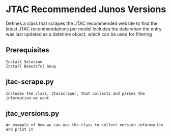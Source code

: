 # JTAC Recommended Junos Versions
Defines a class that scrapes the JTAC recommended website to find the latest JTAC recommendations per model
Includes the date when the entry was last updated as a datetime object, which can be used for filtering

## Prerequisites
    Install Selenium
    Install Beautiful Soup

## jtac-scrape.py
    Includes the class, JtacScraper, that collects and parses the information we want

## jtac_versions.py
    An example of how we can use the class to collect version information and print it

